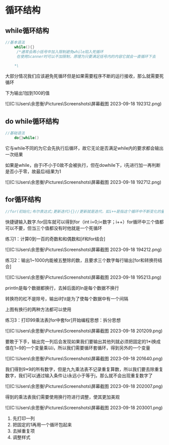 # 循环结构

## while循环结构

```java
//基本语法
    while(){}
     /*通常会再小括号中加入限制避免while陷入死循环
     在使用Scanner时可以不加限制，原理为只要满足括号内的内容它就会一直循环下去
    
    *\
```

大部分情况我们应该避免死循环但是如果需要程序不断的运行接收，那么就需要死循环

下为输出1加到100的值

![](C:\Users\余思衡\Pictures\Screenshots\屏幕截图 2023-09-18 192312.png)

## do while循环结构

```java
//基础语法
    do{}while()
```

它与while不同的为它会先执行后循环，故它无论是否满足while内的要求都会输出一次结果

如果是while，由于i不小于0故不会被执行，但在dowhile下，i先进行加一再判断是否小于零，故最后i结果为1

![](C:\Users\余思衡\Pictures\Screenshots\屏幕截图 2023-09-18 192712.png)



## for循环结构

```java
//for(初始化;布尔表达式;更新迭代){}//更新就是迭代，如i++是指这个循环中不断变化的量
```

快捷键输入数字.for回车就可以得到for（int i=0;i<数字；i++）for循环中三个值都可以不要，但当三个值都没有时他就是一个死循环

练习1：计算0到一百的奇数和和偶数和[if和for结合]

![](C:\Users\余思衡\Pictures\Screenshots\屏幕截图 2023-09-18 194212.png)

练习2：输出1~1000内能被五整除的数，且要求三个数字每行输出[for和转换符结合]

![](C:\Users\余思衡\Pictures\Screenshots\屏幕截图 2023-09-18 195213.png)

println是每个数据都换行，去掉后面的ln是每个数据不换行

转换符的杠不是除号，输出i时\t是为了使每个数据中有一个间隔

上图有换行的两种方法都可以使用

练习3：打印99乘法表[for中套for]开始编程思想：拆分思想

![](C:\Users\余思衡\Pictures\Screenshots\屏幕截图 2023-09-18 201209.png)

要敢于下手，输出完一列后会发现如果我们要输出其他列就必须把固定的1*i换成值在1~9的一个变量乘以i，所以我们需要循环套循环，得到另外的一个变量

![](C:\Users\余思衡\Pictures\Screenshots\屏幕截图 2023-09-18 201640.png)

我们得到9*9的所有数字，但是九九乘法表不记录重复算数，所以我们要去除重复数字，我们可以通过输入条件让i永远小于等于j，那么就不会出现重复数字了

![](C:\Users\余思衡\Pictures\Screenshots\屏幕截图 2023-09-18 202007.png)

得到的乘法表我们需要使用换行符进行调整，使其更加美观

![](C:\Users\余思衡\Pictures\Screenshots\屏幕截图 2023-09-18 203001.png)

1. 先打印一列
2. 把固定的1再用一个循环包起来
3. 去掉重复项
4. 调整样式
